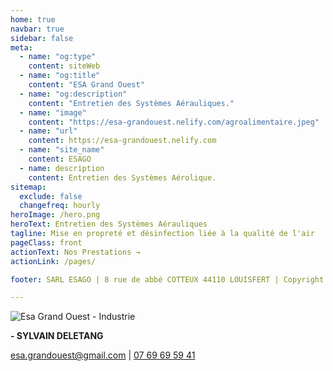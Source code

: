 ```yaml
---
home: true
navbar: true
sidebar: false
meta:
  - name: "og:type"
    content: siteWeb
  - name: "og:title"
    content: "ESA Grand Ouest"
  - name: "og:description"
    content: "Entretien des Systèmes Aérauliques."
  - name: "image"
    content: "https://esa-grandouest.nelify.com/agroalimentaire.jpeg"
  - name: "url"
    content: https://esa-grandouest.nelify.com
  - name: "site_name"
    content: ESAGO
  - name: description
    content: Entretien des Systèmes Aérolique.
sitemap:
  exclude: false
  changefreq: hourly
heroImage: /hero.png
heroText: Entretien des Systèmes Aérauliques
tagline: Mise en propreté et désinfection liée à la qualité de l'air
pageClass: front
actionText: Nos Prestations →
actionLink: /pages/

footer: SARL ESAGO | 8 rue de abbé COTTEUX 44110 LOUISFERT | Copyright © 2019 - present Him&Her

---
```


<TextMagic/>

<img :src="$withBase('/agroalimentaire.jpeg')" alt="Esa Grand Ouest - Industrie">

<div class="contact">

**- SYLVAIN DELETANG**

[esa.grandouest@gmail.com](mailto:esa.grandouest@gmail.com?subject=[esa-grandouest]%20Contact) |
<a href="tel:+330769695941" title="Téléphone">07 69 69 59 41</a>

</div>

